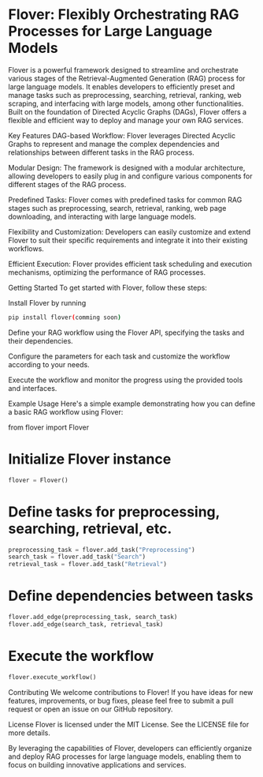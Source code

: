 # Flover: Flexibly Orchestrating RAG Processes for Large Language Models

Flover is a powerful framework designed to streamline and orchestrate various stages of the Retrieval-Augmented Generation (RAG) process for large language models. It enables developers to efficiently preset and manage tasks such as preprocessing, searching, retrieval, ranking, web scraping, and interfacing with large models, among other functionalities. Built on the foundation of Directed Acyclic Graphs (DAGs), Flover offers a flexible and efficient way to deploy and manage your own RAG services.

Key Features
DAG-based Workflow: Flover leverages Directed Acyclic Graphs to represent and manage the complex dependencies and relationships between different tasks in the RAG process.

Modular Design: The framework is designed with a modular architecture, allowing developers to easily plug in and configure various components for different stages of the RAG process.

Predefined Tasks: Flover comes with predefined tasks for common RAG stages such as preprocessing, search, retrieval, ranking, web page downloading, and interacting with large language models.

Flexibility and Customization: Developers can easily customize and extend Flover to suit their specific requirements and integrate it into their existing workflows.

Efficient Execution: Flover provides efficient task scheduling and execution mechanisms, optimizing the performance of RAG processes.

Getting Started
To get started with Flover, follow these steps:

Install Flover by running 
```bash
pip install flover(comming soon)
```

Define your RAG workflow using the Flover API, specifying the tasks and their dependencies.

Configure the parameters for each task and customize the workflow according to your needs.

Execute the workflow and monitor the progress using the provided tools and interfaces.

Example Usage
Here's a simple example demonstrating how you can define a basic RAG workflow using Flover:

from flover import Flover

# Initialize Flover instance
```python
flover = Flover()
```
# Define tasks for preprocessing, searching, retrieval, etc.
```python
preprocessing_task = flover.add_task("Preprocessing")
search_task = flover.add_task("Search")
retrieval_task = flover.add_task("Retrieval")
```
# Define dependencies between tasks
```python
flover.add_edge(preprocessing_task, search_task)
flover.add_edge(search_task, retrieval_task)
```
# Execute the workflow
```python
flover.execute_workflow()
```
Contributing
We welcome contributions to Flover! If you have ideas for new features, improvements, or bug fixes, please feel free to submit a pull request or open an issue on our GitHub repository.

License
Flover is licensed under the MIT License. See the LICENSE file for more details.

By leveraging the capabilities of Flover, developers can efficiently organize and deploy RAG processes for large language models, enabling them to focus on building innovative applications and services.
